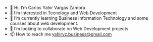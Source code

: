   - 👋 Hi, I’m Carlos Yahir Vargas Zamora
- 👀 I’m interested in Tecnology and Web Development
- 🌱 I’m currently learning Business Information Technology and some courses about web development.
- 💞️ I’m looking to collaborate on Web Development projects
- 📫 How to reach me yahirvz.business@gmail.com

<!---
YahirVargas/YahirVargas is a ✨ special ✨ repository because its `README.md` (this file) appears on your GitHub profile.
You can click the Preview link to take a look at your changes.
--->
